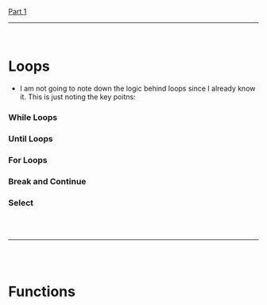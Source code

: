 [Part 1](./part-1.md)

---

<br>

# Loops

- I am not going to note down the logic behind loops since I already know it. This is just noting the key poitns:

### While Loops

### Until Loops

### For Loops

### Break and Continue

### Select

<Br>
<Br>

---

<br>
<br>

# Functions
